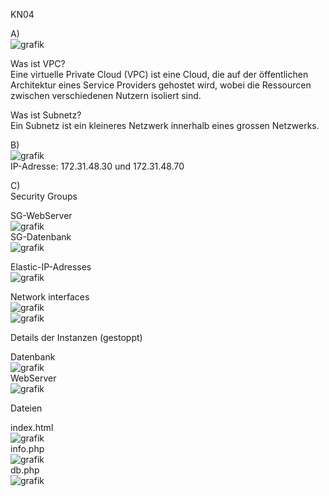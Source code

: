 KN04  

A)  
![grafik](https://github.com/user-attachments/assets/8033df2a-5099-4743-bd88-4aa8c8bb96fd)  

Was ist VPC?  
Eine virtuelle Private Cloud (VPC) ist eine Cloud, die auf der öffentlichen Architektur eines Service Providers gehostet wird, wobei die Ressourcen zwischen verschiedenen Nutzern isoliert sind.  

Was ist Subnetz?  
Ein Subnetz ist ein kleineres Netzwerk innerhalb eines grossen Netzwerks.

B)  
![grafik](https://github.com/user-attachments/assets/f5cfb1c4-e495-49e7-95f1-4d6b9d4425c7)  
IP-Adresse: 172.31.48.30 und 172.31.48.70

C)  
Security Groups  
  
SG-WebServer  
![grafik](https://github.com/user-attachments/assets/c8286188-7ae2-4948-bdc1-f668be0a0a70)  
SG-Datenbank  
![grafik](https://github.com/user-attachments/assets/6bf03ad0-0807-47ba-8222-8ebefe88cf6d)  

Elastic-IP-Adresses  
![grafik](https://github.com/user-attachments/assets/3d809944-e4b6-42b6-bf87-3a7fa6e355b3)  

Network interfaces  
![grafik](https://github.com/user-attachments/assets/603b3720-0184-4ef2-8746-cd9d3f1b4415)  
![grafik](https://github.com/user-attachments/assets/081da2cd-163e-4fea-a7ed-f176d8fc3119)  

Details der Instanzen (gestoppt)

Datenbank  
![grafik](https://github.com/user-attachments/assets/c7390582-7095-4f9b-a8c2-655a75b45bd9)  
WebServer  
![grafik](https://github.com/user-attachments/assets/fcee86ae-9b92-438d-9b4e-139e1fa3c96e)  

Dateien  

index.html  
![grafik](https://github.com/user-attachments/assets/242f3baa-1dca-4625-b732-9a75071ad314)  
info.php  
![grafik](https://github.com/user-attachments/assets/78b575da-5583-4606-a6e5-bee0b827cf7c)  
db.php  
![grafik](https://github.com/user-attachments/assets/e9515b56-460d-4867-885d-8811dad04a9c)  




